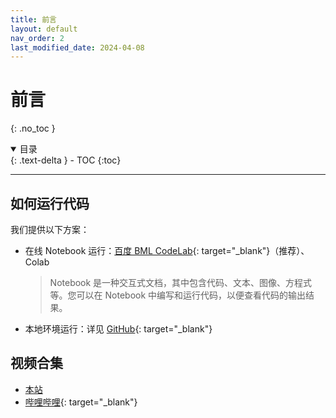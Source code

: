 ```yaml
---
title: 前言
layout: default
nav_order: 2
last_modified_date: 2024-04-08
---
```


# 前言
{: .no_toc }

<details open markdown="block">
  <summary>
    目录
  </summary>
  {: .text-delta }
- TOC
{:toc}
</details>

---

## 如何运行代码

我们提供以下方案：

- 在线 Notebook 运行：[百度 BML CodeLab](https://aistudio.baidu.com/projectdetail/7680815?sUid=2347675&shared=1&ts=1712410676912){: target="_blank"}（推荐）、Colab
  > Notebook 是一种交互式文档，其中包含代码、文本、图像、方程式等。您可以在 Notebook 中编写和运行代码，以便查看代码的输出结果。
- 本地环境运行：详见 [GitHub](https://github.com/Wiederholung/introduction-to-embodied-intelligence/tree/main/codes){: target="_blank"}

## 视频合集

- [本站](/introduction-to-embodied-intelligence/docs/videos/)
- [哔哩哔哩](https://search.bilibili.com/all?keyword=%E3%80%8A%E5%85%B7%E8%BA%AB%E6%99%BA%E8%83%BD%E5%AF%BC%E8%AE%BA%E3%80%8B&from_source=webtop_search&spm_id_from=333.999&search_source=3){: target="_blank"}
